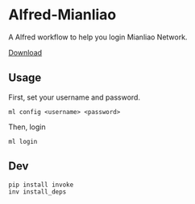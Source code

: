 # Alfred-Mianliao
A Alfred workflow to help you login Mianliao Network.

[Download](https://github.com/whtsky/Alfred-Mianliao/releases)

## Usage
First, set your username and password.
```
ml config <username> <password>
```

Then, login
```
ml login
```

## Dev
```bash
pip install invoke
inv install_deps
```
